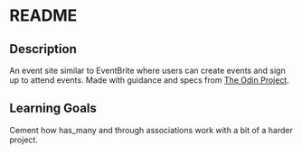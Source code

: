 # README

## Description

An event site similar to EventBrite where users can create events and sign up to attend events. Made with guidance and specs from [The Odin Project](https://www.theodinproject.com/lessons/ruby-on-rails-private-events).

## Learning Goals

Cement how has_many and through associations work with a bit of a harder project.